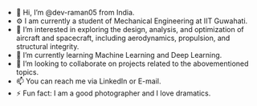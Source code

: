 - 👋 Hi, I’m @dev-raman05 from India.
- ⚙️ I am currently a student of Mechanical Engineering at IIT Guwahati.
- 👀 I’m interested in exploring the design, analysis, and optimization of aircraft and spacecraft, including aerodynamics, propulsion, and structural integrity.
- 🌱 I’m currently learning Machine Learning and Deep Learning.
- 💞️ I’m looking to collaborate on projects related to the abovementioned topics.
- 📫 You can reach me via LinkedIn or E-mail.
- ⚡ Fun fact: I am a good photographer and I love dramatics.

<!---
dev-raman05/dev-raman05 is a ✨ special ✨ repository because its `README.md` (this file) appears on your GitHub profile.
You can click the Preview link to take a look at your changes.
--->
